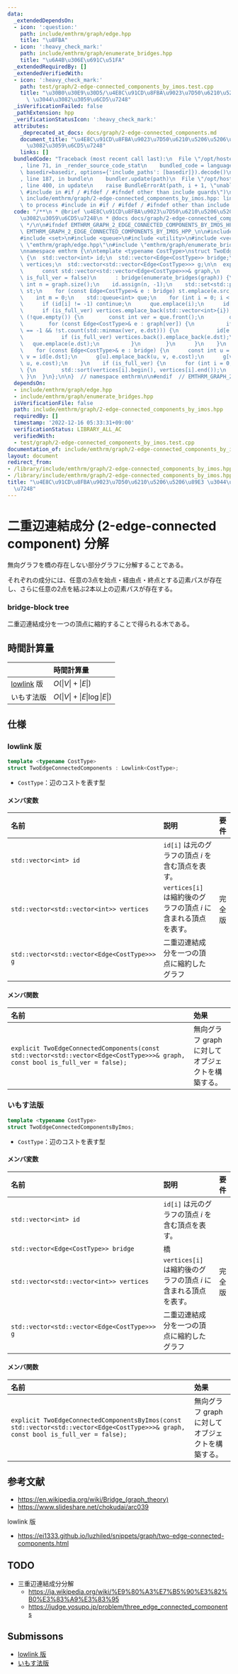 ```yaml
---
data:
  _extendedDependsOn:
  - icon: ':question:'
    path: include/emthrm/graph/edge.hpp
    title: "\u8FBA"
  - icon: ':heavy_check_mark:'
    path: include/emthrm/graph/enumerate_bridges.hpp
    title: "\u6A4B\u306E\u691C\u51FA"
  _extendedRequiredBy: []
  _extendedVerifiedWith:
  - icon: ':heavy_check_mark:'
    path: test/graph/2-edge-connected_components_by_imos.test.cpp
    title: "\u30B0\u30E9\u30D5/\u4E8C\u91CD\u8FBA\u9023\u7D50\u6210\u5206\u5206\u89E3\
      \ \u3044\u3082\u3059\u6CD5\u7248"
  _isVerificationFailed: false
  _pathExtension: hpp
  _verificationStatusIcon: ':heavy_check_mark:'
  attributes:
    _deprecated_at_docs: docs/graph/2-edge-connected_components.md
    document_title: "\u4E8C\u91CD\u8FBA\u9023\u7D50\u6210\u5206\u5206\u89E3 \u3044\
      \u3082\u3059\u6CD5\u7248"
    links: []
  bundledCode: "Traceback (most recent call last):\n  File \"/opt/hostedtoolcache/Python/3.9.16/x64/lib/python3.9/site-packages/onlinejudge_verify/documentation/build.py\"\
    , line 71, in _render_source_code_stat\n    bundled_code = language.bundle(stat.path,\
    \ basedir=basedir, options={'include_paths': [basedir]}).decode()\n  File \"/opt/hostedtoolcache/Python/3.9.16/x64/lib/python3.9/site-packages/onlinejudge_verify/languages/cplusplus.py\"\
    , line 187, in bundle\n    bundler.update(path)\n  File \"/opt/hostedtoolcache/Python/3.9.16/x64/lib/python3.9/site-packages/onlinejudge_verify/languages/cplusplus_bundle.py\"\
    , line 400, in update\n    raise BundleErrorAt(path, i + 1, \"unable to process\
    \ #include in #if / #ifdef / #ifndef other than include guards\")\nonlinejudge_verify.languages.cplusplus_bundle.BundleErrorAt:\
    \ include/emthrm/graph/2-edge-connected_components_by_imos.hpp: line 15: unable\
    \ to process #include in #if / #ifdef / #ifndef other than include guards\n"
  code: "/**\n * @brief \u4E8C\u91CD\u8FBA\u9023\u7D50\u6210\u5206\u5206\u89E3 \u3044\
    \u3082\u3059\u6CD5\u7248\n * @docs docs/graph/2-edge-connected_components.md\n\
    \ */\n\n#ifndef EMTHRM_GRAPH_2_EDGE_CONNECTED_COMPONENTS_BY_IMOS_HPP_\n#define\
    \ EMTHRM_GRAPH_2_EDGE_CONNECTED_COMPONENTS_BY_IMOS_HPP_\n\n#include <algorithm>\n\
    #include <set>\n#include <queue>\n#include <utility>\n#include <vector>\n\n#include\
    \ \"emthrm/graph/edge.hpp\"\n#include \"emthrm/graph/enumerate_bridges.hpp\"\n\
    \nnamespace emthrm {\n\ntemplate <typename CostType>\nstruct TwoEdgeConnectedComponentsByImos\
    \ {\n  std::vector<int> id;\n  std::vector<Edge<CostType>> bridge;\n  std::vector<std::vector<int>>\
    \ vertices;\n  std::vector<std::vector<Edge<CostType>>> g;\n\n  explicit TwoEdgeConnectedComponentsByImos(\n\
    \      const std::vector<std::vector<Edge<CostType>>>& graph,\n      const bool\
    \ is_full_ver = false)\n      : bridge(enumerate_bridges(graph)) {\n    const\
    \ int n = graph.size();\n    id.assign(n, -1);\n    std::set<std::pair<int, int>>\
    \ st;\n    for (const Edge<CostType>& e : bridge) st.emplace(e.src, e.dst);\n\
    \    int m = 0;\n    std::queue<int> que;\n    for (int i = 0; i < n; ++i) {\n\
    \      if (id[i] != -1) continue;\n      que.emplace(i);\n      id[i] = m++;\n\
    \      if (is_full_ver) vertices.emplace_back(std::vector<int>{i});\n      while\
    \ (!que.empty()) {\n        const int ver = que.front();\n        que.pop();\n\
    \        for (const Edge<CostType>& e : graph[ver]) {\n          if (id[e.dst]\
    \ == -1 && !st.count(std::minmax(ver, e.dst))) {\n            id[e.dst] = id[i];\n\
    \            if (is_full_ver) vertices.back().emplace_back(e.dst);\n         \
    \   que.emplace(e.dst);\n          }\n        }\n      }\n    }\n    g.resize(m);\n\
    \    for (const Edge<CostType>& e : bridge) {\n      const int u = id[e.src],\
    \ v = id[e.dst];\n      g[u].emplace_back(u, v, e.cost);\n      g[v].emplace_back(v,\
    \ u, e.cost);\n    }\n    if (is_full_ver) {\n      for (int i = 0; i < m; ++i)\
    \ {\n        std::sort(vertices[i].begin(), vertices[i].end());\n      }\n   \
    \ }\n  }\n};\n\n}  // namespace emthrm\n\n#endif  // EMTHRM_GRAPH_2_EDGE_CONNECTED_COMPONENTS_BY_IMOS_HPP_\n"
  dependsOn:
  - include/emthrm/graph/edge.hpp
  - include/emthrm/graph/enumerate_bridges.hpp
  isVerificationFile: false
  path: include/emthrm/graph/2-edge-connected_components_by_imos.hpp
  requiredBy: []
  timestamp: '2022-12-16 05:33:31+09:00'
  verificationStatus: LIBRARY_ALL_AC
  verifiedWith:
  - test/graph/2-edge-connected_components_by_imos.test.cpp
documentation_of: include/emthrm/graph/2-edge-connected_components_by_imos.hpp
layout: document
redirect_from:
- /library/include/emthrm/graph/2-edge-connected_components_by_imos.hpp
- /library/include/emthrm/graph/2-edge-connected_components_by_imos.hpp.html
title: "\u4E8C\u91CD\u8FBA\u9023\u7D50\u6210\u5206\u5206\u89E3 \u3044\u3082\u3059\u6CD5\
  \u7248"
---
```

# 二重辺連結成分 (2-edge-connected component) 分解

無向グラフを橋の存在しない部分グラフに分解することである。

それぞれの成分には、任意の3点を始点・経由点・終点とする辺素パスが存在し、さらに任意の2点を結ぶ2本以上の辺素パスが存在する。


### bridge-block tree

二重辺連結成分を一つの頂点に縮約することで得られる木である。


## 時間計算量

||時間計算量|
|:--|:--|
|[lowlink](lowlink.md) 版|$O(\lvert V \rvert + \lvert E \rvert)$|
|いもす法版|$O(\lvert V \rvert + \lvert E \rvert \log{\lvert E \rvert})$|


## 仕様

### lowlink 版

```cpp
template <typename CostType>
struct TwoEdgeConnectedComponents : Lowlink<CostType>;
```

- `CostType`：辺のコストを表す型

#### メンバ変数

|名前|説明|要件|
|:--|:--|:--|
|`std::vector<int> id`|`id[i]` は元のグラフの頂点 $i$ を含む頂点を表す。||
|`std::vector<std::vector<int>> vertices`|`vertices[i]` は縮約後のグラフの頂点 $i$ に含まれる頂点を表す。|完全版|
|`std::vector<std::vector<Edge<CostType>>> g`|二重辺連結成分を一つの頂点に縮約したグラフ||

#### メンバ関数

|名前|効果|
|:--|:--|
|`explicit TwoEdgeConnectedComponents(const std::vector<std::vector<Edge<CostType>>>& graph, const bool is_full_ver = false);`|無向グラフ $\mathrm{graph}$ に対してオブジェクトを構築する。|


### いもす法版

```cpp
template <typename CostType>
struct TwoEdgeConnectedComponentsByImos;
```

- `CostType`：辺のコストを表す型

#### メンバ変数

|名前|説明|要件|
|:--|:--|:--|
|`std::vector<int> id`|`id[i]` は元のグラフの頂点 $i$ を含む頂点を表す。||
|`std::vector<Edge<CostType>> bridge`|橋||
|`std::vector<std::vector<int>> vertices`|`vertices[i]` は縮約後のグラフの頂点 $i$ に含まれる頂点を表す。|完全版|
|`std::vector<std::vector<Edge<CostType>>> g`|二重辺連結成分を一つの頂点に縮約したグラフ||

#### メンバ関数

|名前|効果|
|:--|:--|
|`explicit TwoEdgeConnectedComponentsByImos(const std::vector<std::vector<Edge<CostType>>>& graph, const bool is_full_ver = false);`|無向グラフ $\mathrm{graph}$ に対してオブジェクトを構築する。|


## 参考文献

- https://en.wikipedia.org/wiki/Bridge_(graph_theory)
- https://www.slideshare.net/chokudai/arc039

lowlink 版
- https://ei1333.github.io/luzhiled/snippets/graph/two-edge-connected-components.html


## TODO

- 三重辺連結成分分解
  - https://ja.wikipedia.org/wiki/%E9%80%A3%E7%B5%90%E3%82%B0%E3%83%A9%E3%83%95
  - https://judge.yosupo.jp/problem/three_edge_connected_components


## Submissons

- [lowlink 版](https://atcoder.jp/contests/arc039/submissions/9288123)
- [いもす法版](https://judge.yosupo.jp/submission/5729)
